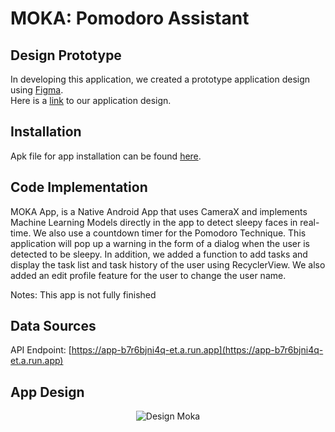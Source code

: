 # MOKA: Pomodoro Assistant
## Design Prototype
In developing this application, we created a prototype application design using [Figma](https://www.figma.com).  
Here is a [link](https://www.figma.com/file/p63qALu5hQNAAKgzvOn900/MOKA---Study-Monitoring?type=design&node-id=0%3A1&mode=design&t=kC9MRKSLbZbEJUnu-1) to our application design.

## Installation
Apk file for app installation can be found [here](https://drive.google.com/file/d/1RuTmRkYXqyioBsDIrehlGidBhGFFYBiq/view?usp=drive_link).

## Code Implementation
MOKA App, is a Native Android App that uses CameraX and implements Machine Learning Models directly in the app to detect sleepy faces in real-time. We also use a countdown timer for the Pomodoro Technique. This application will pop up a warning in the form of a dialog when the user is detected to be sleepy. In addition, we added a function to add tasks and display the task list and task history of the user using RecyclerView. We also added an edit profile feature for the user to change the user name.  
  
Notes: This app is not fully finished

## Data Sources
API Endpoint: [https://app-b7r6bjni4q-et.a.run.app](https://app-b7r6bjni4q-et.a.run.app)

## App Design
<p align="center">
  <img src="https://github.com/vexelated/moka/assets/103621728/5e69c91c-7fb0-429a-ad6a-623332f5b9cd" alt="Design Moka">
</p>

